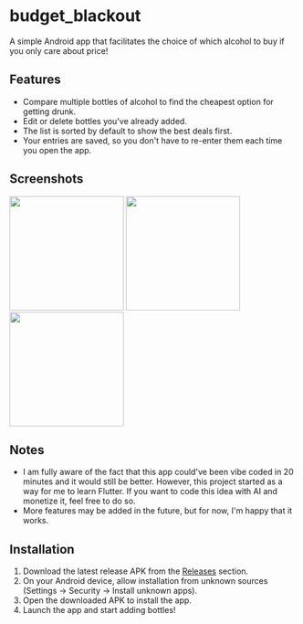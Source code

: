 # budget_blackout

A simple Android app that facilitates the choice of which alcohol to buy if you only care about price!

## Features

* Compare multiple bottles of alcohol to find the cheapest option for getting drunk.  
* Edit or delete bottles you've already added.  
* The list is sorted by default to show the best deals first.  
* Your entries are saved, so you don't have to re-enter them each time you open the app.

## Screenshots

<img src="https://github.com/user-attachments/assets/c14dc24b-ca3b-4161-96d8-c48b4bdf1d35" width="200" />
<img src="https://github.com/user-attachments/assets/4e531d9b-a53c-4df3-8ce5-69cb778fc026" width="200" />
<img src="https://github.com/user-attachments/assets/0c64ce37-74fc-43eb-ae8d-7c208b981784" width="200" />


## Notes

* I am fully aware of the fact that this app could've been vibe coded in 20 minutes and it would still be better. However, this project started as a way for me to learn Flutter. If you want to code this idea with AI and monetize it, feel free to do so. 
* More features may be added in the future, but for now, I'm happy that it works.  

## Installation

1. Download the latest release APK from the [Releases](https://github.com/bzbrn/budget_blackout/releases) section.  
2. On your Android device, allow installation from unknown sources (Settings → Security → Install unknown apps).  
3. Open the downloaded APK to install the app.  
4. Launch the app and start adding bottles!  

